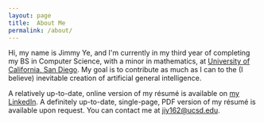 ```yaml
---
layout: page
title:  About Me
permalink: /about/
---
```


Hi, my name is Jimmy Ye, and I'm currently in my third year of completing my BS
in Computer Science, with a minor in mathematics, at 
[University of California, San Diego](http://ucsd.edu). My goal is to 
contribute as much as I can to the (I believe) inevitable creation of artificial 
general intelligence.

A relatively up-to-date, online version of my résumé is available on 
[my LinkedIn](https://www.linkedin.com/in/jimmy-ye-a3333b82). A definitely 
up-to-date, single-page, PDF version of my résumé is available upon request. 
You can contact me at [jiy162@ucsd.edu](mailto:jiy162@ucsd.edu).
